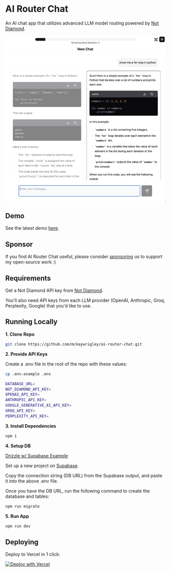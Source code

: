 # AI Router Chat

An AI chat app that utilizes advanced LLM model routing powered by [Not Diamond](https://notdiamond.readme.io/).

![AI Router Chat](/public/readme.png)

## Demo

See the latest demo [here]().

## Sponsor

If you find AI Router Chat useful, please consider [sponsoring](https://github.com/sponsors/mckaywrigley) us to support my open-source work :)

## Requirements

Get a Not Diamond API key from [Not Diamond](https://app.notdiamond.ai/keys).

You'll also need API keys from each LLM provider (OpenAI, Anthropic, Groq, Perplexity, Google) that you'd like to use.

## Running Locally

**1. Clone Repo**

```bash
git clone https://github.com/mckaywrigley/ai-router-chat.git
```

**2. Provide API Keys**

Create a .env file in the root of the repo with these values:

```bash
cp .env.example .env
```

```bash
DATABASE_URL=
NOT_DIAMOND_API_KEY=
OPENAI_API_KEY=
ANTHROPIC_API_KEY=
GOOGLE_GENERATIVE_AI_API_KEY=
GROQ_API_KEY=
PERPLEXITY_API_KEY=
```

**3. Install Dependencies**

```bash
npm i
```

**4. Setup DB**

[Drizzle w/ Supabase Example](https://orm.drizzle.team/learn/tutorials/drizzle-with-supabase)

Set up a new project on [Supabase](https://supabase.com/).

Copy the connection string (DB URL) from the Supabase output, and paste it into the above .env file.

Once you have the DB URL, run the following command to create the database and tables:

```bash
npm run migrate
```

**5. Run App**

```bash
npm run dev
```

## Deploying

Deploy to Vercel in 1 click:

[![Deploy with Vercel](https://vercel.com/button)](https://vercel.com/new/clone?repository-url=https%3A%2F%2Fgithub.com%2Fmckaywrigley%2Fai-router-chat.git&env=DATABASE_URL,NOT_DIAMOND_API_KEY,OPENAI_API_KEY,ANTHROPIC_API_KEY,GOOGLE_GENERATIVE_AI_API_KEY,GROQ_API_KEY,PERPLEXITY_API_KEY)
